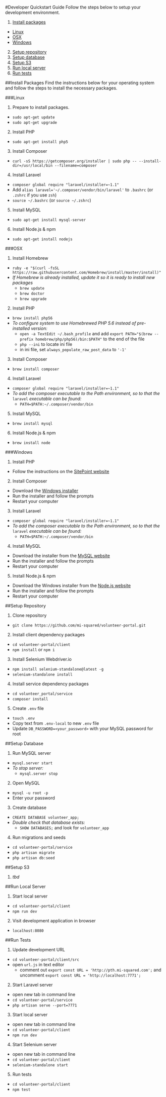 #Developer Quickstart Guide
Follow the steps below to setup your development environment.

1. [Install packages](#install-packages)
  * [Linux](#linux)
  * [OSX](#osx)
  * [Windows](#windows)
2. [Setup repository](#setup-repository)
3. [Setup database](#setup-database)
4. [Setup S3](#setup-s3)
5. [Run local server](#run-local-server)
6. [Run tests](#run-tests)

<a id="install-packages"></a>
##Install Packages
Find the instructions below for your operating system and follow the steps to install the necessary packages.

<a id="linux"></a>
###Linux
1. Prepare to install packages.
  * `sudo apt-get update`
  * `sudo apt-get upgrade`
2. Install PHP
  * `sudo apt-get install php5`
3. Install Composer
  * `curl -sS https://getcomposer.org/installer | sudo php -- --install-dir=/usr/local/bin --filename=composer`
4. Install Laravel
  * `composer global require "laravel/installer=~1.1"`
  * Add `alias laravel='~/.composer/vendor/bin/laravel'` to `.bashrc` (or `.zshrc` if you use `zsh`)
  * `source ~/.bashrc` (or `source ~/.zshrc`)
5. Install MySQL
  * `sudo apt-get install mysql-server`
6. Install Node.js & npm
  * `sudo apt-get install nodejs`

<a id="osx"></a>
###OSX
1. Install Homebrew
  * `ruby -e "$(curl -fsSL https://raw.githubusercontent.com/Homebrew/install/master/install)"`
  * *If Homebrew is already installed, update it so it is ready to install new packages*
    * `brew update`
    * `brew doctor`
    * `brew upgrade`
2. Install PHP
  * `brew install php56`
  * *To configure system to use Homebrewed PHP 5.6 instead of pre-installed version:*
    * `open -a TextEdit ~/.bash_profile` and add `export PATH="$(brew --prefix homebrew/php/php56)/bin:$PATH"` to the end of the file
    * `php --ini` to locate ini file
    * in ini file, set `always_populate_raw_post_data` to `'-1'`
3. Install Composer
  * `brew install composer`
4. Install Laravel
  * `composer global require "laravel/installer=~1.1"`
  * *To add the composer executable to the Path environment, so to that the* `laravel` *executable can be found:*
    * `PATH=$PATH:~/.composer/vendor/bin`
5. Install MySQL
  * `brew install mysql`
6. Install Node.js & npm
  * `brew install node`

<a id="windows"></a>
###Windows
1. Install PHP
  * Follow the instructions on the [SitePoint website](http://www.sitepoint.com/how-to-install-php-on-windows/)
2. Install Composer
  * Download the [Windows installer](https://getcomposer.org/Composer-Setup.exe)
  * Run the installer and follow the prompts
  * Restart your computer
3. Install Laravel
  * `composer global require "laravel/installer=~1.1"`
  * *To add the composer executable to the Path environment, so to that the* `laravel` *executable can be found:*
    * `PATH=$PATH:~/.composer/vendor/bin`
4. Install MySQL
  * Download the installer from the [MySQL website](http://dev.mysql.com/downloads/installer/)
  * Run the installer and follow the prompts
  * Restart your computer
5. Install Node.js & npm
  * Download the Windows installer from the [Node.js website](https://nodejs.org/en/download/)
  * Run the installer and follow the prompts
  * Restart your computer


<a id="setup-repository"></a>
##Setup Repository
1. Clone repository
  * `git clone https://github.com/mi-squared/volunteer-portal.git`
2. Install client dependency packages
  * `cd volunteer-portal/client`
  * `npm install` or `npm i`
3. Install Selenium Webdriver.io
  * `npm install selenium-standalone@latest -g`
  * `selenium-standalone install`
4. Install service dependency packages
  * `cd volunteer_portal/service`
  * `composer install`
5. Create `.env` file
  * `touch .env`
  * Copy text from `.env-local` to new `.env` file
  * Update `DB_PASSWORD=<your_password>` with your MySQL password for root


<a id="setup-database"></a>
##Setup Database
1. Run MySQL server
  * `mysql.server start`
  * *To stop server:*
    * `mysql.server stop`
2. Open MySQL
  * `mysql -u root -p`
  * Enter your password
3. Create database
  * `CREATE DATABASE volunteer_app;`
  * *Double check that database exists:*
    * `SHOW DATABASES;` and look for `volunteer_app`
4. Run migrations and seeds
  * `cd volunteer-portal/service`
  * `php artisan migrate`
  * `php artisan db:seed`


<a id="setup-s3"></a>
##Setup S3
1. *tbd*


<a id="run-local-server"></a>
##Run Local Server
1. Start local server
  * `cd volunteer-portal/client`
  * `npm run dev`
2. Visit development application in browser
  * `localhost:8080`


<a id="run-tests"></a>
##Run Tests
1. Update development URL
  * `cd volunteer-portal/client/src`
  * open `url.js` in text editor
    * comment out `export const URL = 'http://pth.mi-squared.com';` and uncomment `export const URL = 'http://localhost:7771';`
2. Start Laravel server
  * open new tab in command line
  * `cd volunteer-portal/service`
  * `php artisan serve --port=7771`
3. Start local server
  * open new tab in command line
  * `cd volunteer-portal/client`
  * `npm run dev`
4. Start Selenium server
  * open new tab in command line
  * `cd volunteer-portal/client`
  * `selenium-standalone start`
5. Run tests
  * `cd volunteer-portal/client`
  * `npm test`
